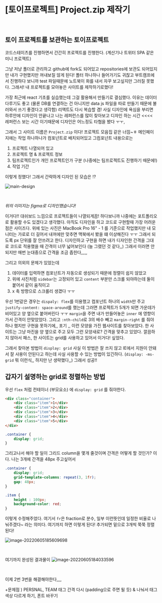 
<br/>

# [토이프로젝트] Project.zip 제작기

<br/>


## 토이 프로젝트를 보관하는 토이프로젝트 

코드스테이츠를 진행하면서 간간히 프로젝트를 진행한다. (계산기나 트위터 SPA 같은 미니 프로젝트)

그냥 저냥 폴더로 관리하고 github에 fork도 되어있고 repositories에 보관도 되어있지만 내가 구현했지만 꺼내보질 않게 된다! 폴터 하나하나 들어가기도 귀찮고 부트캠프에서 진행하다 보니까 test 파일때문에 노트북이 화를 내서 자꾸 보고싶지만 그러질 못했다. 그래서! 내 프로젝트를 모아놓은 사이트를 제작하기로했다!

가장 최근에 react 기초를 실습했는데 그걸 활용해서 만들기로 결심했다. 이유는 데이터 다루기도 좋고 (물론 DB를 연결하는 건 아니지만 data js 파일을 따로 만들기 때문에 불러와서 쓰기 좋겠다고 생각함) 리액트도 다시 복습할 겸! 사실 디자인에 욕심을 부리면 하루안에 디자인이 안끝나고 나는 레퍼런스를 많이 찾아보고 디자인 하는 시간 <<<< 레퍼런스 보는 시간 이기때문에 디자인은 어느정도 타협을 봤다 ㅜㅜ,

그래서 그 사이트 이름은 `Project.zip` 이다! 프로젝트 모음집 같은 너낌~ㅎ 메인페이지에는 작업 하나하나가 컴포넌트로 배치되어있고 그컴포넌트 내용으로는 

1. 프로젝트 나열되어 있고 
2. 프로젝트 명 & 프로젝트 정보 
3. 팀프로젝트인가 개인 프로젝트인가 구분 (나중에는 팀프로젝트도 진행하기 때문에!)
4. 작업 기간 

이렇게 정했다! 그래서 간략하게 디자인 된 모습은 !?

![main-design](https://user-images.githubusercontent.com/104333249/172045705-3b5bcd38-0eaa-4f69-897d-2c1df9735130.png)


<br/>

*위의 이미지는 figma로 디자인했습니다!*

이거다!! 대쉬보드 느낌으로 프로젝트들이 나열되게끔! 하다보니까 나중에는 포트폴리오로 활용할 수도 있겠다고 생각했다. 아직도 디자인을 하고 코드로 구현할때 가장 어려운 점은 사이즈다. 위에 있는 사진은 MacBook Pro 16" - 1 를 기준으로 작업했지만 내 모니터는 가로로 더 길어서 내꺼에만 맞추면 맥북에서 봤을 떄 이상해진다 ㅜㅜ 그래서 되도록 px 단위를 잘 안쓰려고 한다. 디자인하고 구현을 하면 내가 디자인한 간격을 그대로 코드로 적용했을 때 간격이 너무 넓어보인다 (늘 그랬던 것 같다,,) 그래서 이러면 안되지만 매번 눈대중으로 간격을 조금 좁힌다,,,,, 

그리고 의외의 문제가 있었는데 

1. 데이터를 입력하면 컴포넌트가 자동으로 생성되기 때문에 정렬이 쉽지 않았고 
2. 위에 사진처럼 `sidebar`는 고정되어 있고 `content` 부분만 스크롤 되야하는데 둘이 붙어서 같이 움직이고 
3. x 축 방향으로 스크롤리 생겼다 ㅜㅜ 

우선 1번같은 경우는 `dispaly: flex`를 이용했고 컴포넌트 하나의 `width`만 주고 `justify-content: space-around`를 했는데 그러면 프로젝트가 5개가 되면 가운데가 비어있고 양 옆으로 붙어버린다 ㅜㅜ  `margin`을 주면 내가 만들어놓은 `inner` 에 영향이 가서 간격이 안맞았었다. 그리고 `:nth-child`로 3의 배수 빼고 `margin-right` 를 줘야하나 했지만 구현을 못하기에,, 포기 ,, 이런 모양을 가진 웹사이트를 찾아보았다. 한 사이트는 그냥 마진을 양 옆으로 주고 모두 그런 모양새로? 간격을 맞추고 있었다. 깔끔하지 않아서 패스, 한 사이트는 grid를 사용하고 있어서 이거다! 싶었다.  

그래서 찾아본 방법이 `display: grid` 사실 이 방법은 잘 쓰지 않고 IE에서 지원이 안돼서 잘 사용이 안된다고 하는데 사실 사용할 수 있는 방법이 있긴하다. (`display: -ms-grid` 뭐 이런식,, 하지만 난 생략했다,,) 그래서 성공!!



## 갑자기 설명하는 grid로 정렬하는 방법 

우선 `flex` 처럼 컨테이너 (부모요소) 에 `display: grid` 를 줘야한다. 

```html
<div class="container">
	<div class="item">1</div>
	<div class="item">2</div>
	<div class="item">3</div>
	<div class="item">4</div>
	<div class="item">5</div>
</div>
```

```css
.container {
	display: grid;
}
```

그리고나서 해야 할 일이 그리드 column을 몇개 줄것이며 간격은 어떻게 할 것인가? 이다. 나는 3개에 간격을 48px 주고싶어서 

```css
.container {
	display: grid;
 	grid-template-columns: repeat(3, 1fr);
 	gap: 48px;
}

.item {
  	height : 100px;
  	background-color: red; 
}
```

이렇게 수정해주었다. 여기서 `fr`은 fraction로 분수, 일부 이런뜻인데 일정한 비율로 나눠주겠다~ 라는 의미다. 여기까지 하면 이렇게 된다! 추가되면 밑으로 3개씩 쭉쭉 정렬된다!

![image-20220605185609698](https://user-images.githubusercontent.com/104333249/172045720-5ad6eb87-7f27-43e0-96dd-1af2cae2e721.png)

<br/>

여기까지 완성된 결과물이 
![image-20220605184033596](https://user-images.githubusercontent.com/104333249/172045732-1dff1c82-0143-40cd-8138-ebf29560f921.png)

<br/>

이제 2번 3번을 해결해야한다,,,,

+문제점 ) PERSNAL, TEAM 태그 간격 다시 (padding으로 주면 될 듯) & 나눠서 태그 색상 다르게 하기, 폰트 바꾸기 

<br/>
<br/>


